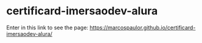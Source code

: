 # certificard-imersaodev-alura

Enter in this link to see the page: https://marcospaulor.github.io/certificard-imersaodev-alura/
